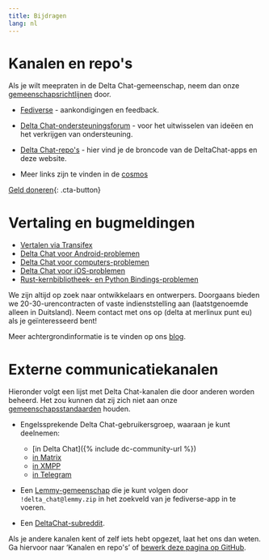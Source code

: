 ```yaml
---
title: Bijdragen
lang: nl
---
```


# Kanalen en repo's

Als je wilt meepraten in de Delta Chat-gemeenschap, neem dan onze [gemeenschapsrichtlijnen](community-standards) door.

- [Fediverse](https://chaos.social/web/@delta) - aankondigingen en feedback.

- [Delta Chat-ondersteuningsforum](https://support.delta.chat) - voor het uitwisselen van
  ideëen en het verkrijgen van ondersteuning.

- [Delta Chat-repo's](https://github.com/deltachat/) - hier vind je 
  de broncode van de DeltaChat-apps en deze website.

- Meer links zijn te vinden in de [cosmos](https://cosmos.delta.chat)

[Geld doneren](donate){: .cta-button}

# Vertaling en bugmeldingen 

- [Vertalen via Transifex](https://www.transifex.com/delta-chat/public/)
- [Delta Chat voor Android-problemen](https://github.com/deltachat/deltachat-android/issues)
- [Delta Chat voor computers-problemen](https://github.com/deltachat/deltachat-desktop/issues)
- [Delta Chat voor iOS-problemen](https://github.com/deltachat/deltachat-ios/issues)
- [Rust-kernbibliotheek- en Python Bindings-problemen](https://github.com/deltachat/deltachat-core-rust/issues)

We zijn altijd op zoek naar ontwikkelaars en ontwerpers.
Doorgaans bieden we 20-30-urencontracten of vaste indienststelling aan (laatstgenoemde alleen in Duitsland). 
Neem contact met ons op (delta at merlinux punt eu) als je geïnteresseerd bent!

Meer achtergrondinformatie is te vinden op ons [blog](https://delta.chat/en/blog).


# Externe communicatiekanalen

Hieronder volgt een lijst met Delta Chat-kanalen die door anderen worden beheerd.
Het zou kunnen dat zij zich niet aan onze [gemeenschapsstandaarden](community-standards) houden.

- Engelssprekende Delta Chat-gebruikersgroep, waaraan je kunt deelnemen:
  * [in Delta Chat]({% include dc-community-url %})
  * [in Matrix](https://matrix.to/#/#Delta.Chat:matrix.org)
  * [in XMPP](xmpp:deltachat-en@chat.disroot.org?join)
  * [in Telegram](https://t.me/deltachat_community)

- Een [Lemmy-gemeenschap](https://lemmy.zip/c/delta_chat)
  die je kunt volgen door `!delta_chat@lemmy.zip` 
  in het zoekveld van je fediverse-app in te voeren.

- Een [DeltaChat-subreddit](https://old.reddit.com/r/DeltaChat/).

Als je andere kanalen kent of zelf iets hebt opgezet,
laat het ons dan weten. Ga hiervoor naar ‘Kanalen en repo's’
of [bewerk deze pagina op GitHub](https://github.com/deltachat/deltachat-pages/edit/master/en/contribute.md).
